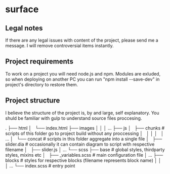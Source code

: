 # surface

## Legal notes
If there are any legal issues with content of the project, please send me a message. I will remove controversial items instantly.

## Project requirements
To work on a project you will need node.js and npm. Modules are exluded, so when deploying on another PC you can run "npm install --save-dev" in project's directory to restore them.

## Project structure
I believe the structure of the project is, by and large, self explanatory. You shuld be familiar with gulp to understand source files proccesing.

.
├── html
│   └── index.html
├── images
│   │
│   ...
├── js
│   ├── chunks                # scripts of this folder go to project build without any proccessing
│   │   │
│   │   ...
│   └── concat                # scripts in this folder aggregate into a single file
│       ├── slider.dia        # occasionally it can contain diagram to script with respective filename
│       ├── slider.js
│       ...
└── scss
    ├── base                  # global styles, thirdparty styles, mixins etc
    │   ├── _variables.scss   # main configuration file
    │   ...
    ├── blocks                # styles for respective blocks (filename represents block name)
    │   │
    │   ...
    └── index.scss            # entry point
